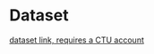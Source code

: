 # Dataset

[dataset link, requires a CTU account](https://campuscvut-my.sharepoint.com/:f:/g/personal/pelcjaku_cvut_cz/En5PCJdR1GBIky51O9Q46fQBw8nHX435BbOwW9Sc2sZf7g?e=bdEQoG)